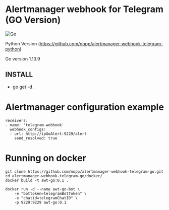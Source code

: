 # Alertmanager webhook for Telegram (GO Version)

![Go](https://github.com/nopp/alertmanager-webhook-telegram-go/workflows/Go/badge.svg)

Python Version (https://github.com/nopp/alertmanager-webhook-telegram-python) 

Go version 1.13.9

## INSTALL

* go get -d .

Alertmanager configuration example
==================================

	receivers:
	- name: 'telegram-webhook'
	  webhook_configs:
	  - url: http://ipGoAlert:9229/alert
	    send_resolved: true

Running on docker
=================
    git clone https://github.com/nopp/alertmanager-webhook-telegram-go.git
    cd alertmanager-webhook-telegram-go/docker/
    docker build -t awt-go:0.1 .

    docker run -d --name awt-go-bot \
    	-e "bottoken=telegramBotToken" \
    	-e "chatid=telegramChatID" \
    	-p 9229:9229 awt-go:0.1

